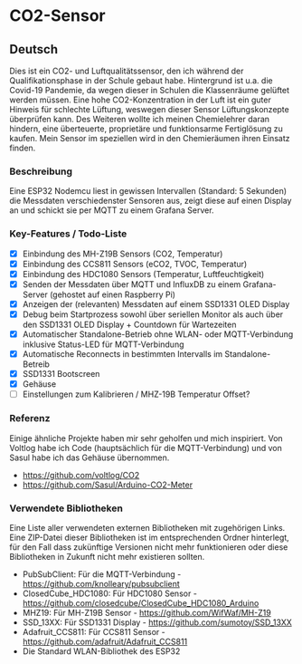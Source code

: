 # CO2-Sensor
## Deutsch
Dies ist ein CO2- und Luftqualitätssensor, den ich während der Qualifikationsphase in der Schule gebaut habe. Hintergrund ist u.a. die Covid-19 Pandemie, da wegen dieser in Schulen die Klassenräume gelüftet werden müssen. Eine hohe CO2-Konzentration in der Luft ist ein guter Hinweis für schlechte Lüftung, weswegen dieser Sensor Lüftungskonzepte überprüfen kann. Des Weiteren wollte ich meinen Chemielehrer daran hindern, eine überteuerte, proprietäre und funktionsarme Fertiglösung zu kaufen. Mein Sensor im speziellen wird in den Chemieräumen ihren Einsatz finden.

### Beschreibung
Eine ESP32 Nodemcu liest in gewissen Intervallen (Standard: 5 Sekunden) die Messdaten verschiedenster Sensoren aus, zeigt diese auf einen Display an und schickt sie per MQTT zu einem Grafana Server. 

### Key-Features / Todo-Liste
- [x] Einbindung des MH-Z19B Sensors (CO2, Temperatur)
- [x] Einbindung des CCS811 Sensors (eCO2, TVOC, Temperatur)
- [x] Einbindung des HDC1080 Sensors (Temperatur, Luftfeuchtigkeit)
- [x] Senden der Messdaten über MQTT und InfluxDB zu einem Grafana-Server (gehostet auf einen Raspberry Pi)
- [x] Anzeigen der (relevanten) Messdaten auf einem SSD1331 OLED Display
- [x] Debug beim Startprozess sowohl über seriellen Monitor als auch über den SSD1331 OLED Display + Countdown für Wartezeiten
- [x] Automatischer Standalone-Betrieb ohne WLAN- oder MQTT-Verbindung inklusive Status-LED für MQTT-Verbindung
- [x] Automatische Reconnects in bestimmten Intervalls im Standalone-Betreib
- [x] SSD1331 Bootscreen
- [x] Gehäuse
- [ ] Einstellungen zum Kalibrieren / MHZ-19B Temperatur Offset?

### Referenz
Einige ähnliche Projekte haben mir sehr geholfen und mich inspiriert. Von Voltlog habe ich Code (hauptsächlich für die MQTT-Verbindung) und von Sasul habe ich das Gehäuse übernommen.
- https://github.com/voltlog/CO2
- https://github.com/Sasul/Arduino-CO2-Meter

### Verwendete Bibliotheken
Eine Liste aller verwendeten externen Bibliotheken mit zugehörigen Links. Eine ZIP-Datei dieser Bibliotheken ist im entsprechenden Ordner hinterlegt, für den Fall dass zukünftige Versionen nicht mehr funktionieren oder diese Bibliotheken in Zukunft nicht mehr existieren sollten.
- PubSubClient: Für die MQTT-Verbindung - https://github.com/knolleary/pubsubclient
- ClosedCube_HDC1080: Für HDC1080 Sensor - https://github.com/closedcube/ClosedCube_HDC1080_Arduino
- MHZ19: Für MH-Z19B Sensor - https://github.com/WifWaf/MH-Z19
- SSD_13XX: Für SSD1331 Display - https://github.com/sumotoy/SSD_13XX
- Adafruit_CCS811: Für CCS811 Sensor - https://github.com/adafruit/Adafruit_CCS811
- Die Standard WLAN-Bibliothek des ESP32

